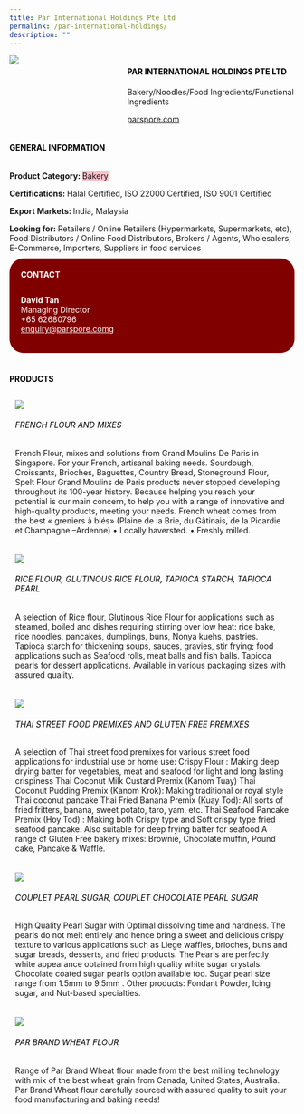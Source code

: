 ```yaml
--- 
title: Par International Holdings Pte Ltd 
permalink: /par-international-holdings/ 
description: ""
--- 
```

<div class="flex-paragraph"> 
<p style="text-transform: uppercase">
</p>
</div> 
<div class="flex-container" style="display: flex; flex-wrap: wrap;"> 
<div class="card sgds" style="flex: 1 1 40%; display: block;">
<img src="https://drive.google.com/u/0/uc?id=1aU0Xe93f-omy2MJU3DdsYRWyScbmlPuQ&amp;export=download">
</div> 
<div class="card-sgds" style="flex: 1 1 58%; display: block; margin-left: 3px"> 
<h4 style="text-transform: uppercase; color: black;">
<b>Par International Holdings Pte Ltd
</b>
</h4> 
<p>Bakery/Noodles/Food Ingredients/Functional Ingredients
</p> 
<p>
<a href="https://parspore.com" target="_blank">parspore.com
</a>
</p> 
</div> 
</div> 
<h4 style="text-transform: uppercase; color: black;">
<b>General Information
</b>
</h4> 
<div class="flex-container" style="display: flex; flex-wrap: wrap;"> 
<div class="card sgds" style="flex: 1 1 65%; display: block; align-self: stretch"> 
<div class="flex-paragraph"> 
<p>
<b>Product Category: 
</b>
<span style="background-color: pink; border-radius: 10 px;">Bakery
</span>
</p> 
<p>
<b>Certifications: 
</b>Halal Certified, ISO 22000 Certified, ISO 9001 Certified
</p> 
<p>
<b>Export Markets: 
</b>India, Malaysia
</p> 
<p style="margin-bottom: 10px;">
<b>Looking for: 
</b>Retailers / Online Retailers (Hypermarkets, Supermarkets, etc), Food Distributors / Online Food Distributors, Brokers / Agents, Wholesalers, E-Commerce, Importers, Suppliers in food services
</p> 
</div> 
</div> 
<div class="card sgds" style="flex: 1 1 35%; padding: 10px; display: block; background-color: maroon; border-radius: 25px; align-self: center;"> 
<h4 style="color: white; margin-top: 10px; margin-left: 10px;">CONTACT
</h4> 
<div class="flex-paragraph"> 
<p style="padding: 10px; color: white;">
<b>David Tan
</b>
<br>Managing Director
<br>+65 62680796
<br>
<a href="mailto:enquiry@parspore.com" style="color: white;">enquiry@parspore.comg
</a>
</p> 
</div> 
</div> 
</div> 
<br> 
<h4 style="text-transform: uppercase; color: black;">
<b>products
</b>
</h4> 
<div style="display: flex; flex-wrap: wrap;"> 
<div class="card sgds" style="flex: 1 1 47%; margin: 10px; display: block;"> 
<div class="flex-image" style="display: block;">
<img src="https://drive.google.com/u/0/uc?id=1b84Ss5nHkeLaCYc8GEaS-l58_mJ5AkhH&export=download">
</div> 
<div class="flex-paragraph"> 
<h6 style="text-transform: uppercase; color: black;">French Flour and Mixes
</h6> 
<p>French Flour, mixes and solutions from Grand Moulins De Paris in Singapore. For your French, artisanal baking needs. Sourdough, Croissants, Brioches, Baguettes, Country Bread, Stoneground Flour, Spelt Flour Grand Moulins de Paris products never stopped developing throughout its 100-year history. Because helping you reach your potential is our main concern, to help you with a range of innovative and high-quality products, meeting your needs. French wheat comes from the best « greniers à blés» (Plaine de la Brie, du Gâtinais, de la Picardie et Champagne –Ardenne) • Locally haversted. • Freshly milled.
</p>
</div> 
</div> 
<div class="card sgds" style="flex: 1 1 47%; margin: 10px; display: block;"> 
<div class="flex-image" style="display: block;">
<img src="https://drive.google.com/u/0/uc?id=1kF5Zi9lRwWXK3zPeC2pgHeCGmKIgAW_x&export=download">
</div> 
<div class="flex-paragraph"> 
<h6 style="text-transform: uppercase; color: black;">Rice Flour, Glutinous Rice Flour, Tapioca Starch, Tapioca Pearl
</h6> 
<p>A selection of Rice flour, Glutinous Rice Flour for applications such as steamed, boiled and dishes requiring stirring over low heat: rice bake, rice noodles, pancakes, dumplings, buns, Nonya kuehs, pastries. Tapioca starch for thickening soups, sauces, gravies, stir frying; food applications such as Seafood rolls, meat balls and fish balls. Tapioca pearls for dessert applications. Available in various packaging sizes with assured quality.
</p>
</div> 
</div> 
<div class="card sgds" style="flex: 1 1 47%; margin: 10px; display: block;"> 
<div class="flex-image" style="display: block;">
<img src="https://drive.google.com/u/0/uc?id=19lzIcMi_2XzzLaOYarwxXRYkEM-yADcX&export=download">
</div> 
<div class="flex-paragraph"> 
<h6 style="text-transform: uppercase; color: black;">Thai Street Food Premixes and Gluten Free Premixes
</h6> 
<p>A selection of Thai street food premixes for various street food applications for industrial use or home use: Crispy Flour : Making deep drying batter for vegetables, meat and seafood for light and long lasting crispiness Thai Coconut Milk Custard Premix (Kanom Tuay) Thai Coconut Pudding Premix (Kanom Krok): Making traditional or royal style Thai coconut pancake Thai Fried Banana Premix (Kuay Tod): All sorts of fried fritters, banana, sweet potato, taro, yam, etc. Thai Seafood Pancake Premix (Hoy Tod) : Making both Crispy type and Soft crispy type fried seafood pancake. Also suitable for deep frying batter for seafood A range of Gluten Free bakery mixes: Brownie, Chocolate muffin, Pound cake, Pancake & Waffle.
</p>
</div> 
</div> 
<div class="card sgds" style="flex: 1 1 47%; margin: 10px; display: block;"> 
<div class="flex-image" style="display: block;">
<img src="https://drive.google.com/u/0/uc?id=16uqDeAJQxircIzo4NmpYhKkutgAklkzK&export=download">
</div> 
<div class="flex-paragraph"> 
<h6 style="text-transform: uppercase; color: black;">Couplet Pearl Sugar, Couplet Chocolate Pearl Sugar
</h6> 
<p>High Quality Pearl Sugar with Optimal dissolving time and hardness. The pearls do not melt entirely and hence bring a sweet and delicious crispy texture to various applications such as Liege waffles, brioches, buns and sugar breads, desserts, and fried products. The Pearls are perfectly white appearance obtained from high quality white sugar crystals. Chocolate coated sugar pearls option available too. Sugar pearl size range from 1.5mm to 9.5mm . Other products: Fondant Powder, Icing sugar, and Nut-based specialties.
</p>
</div> 
</div> 
<div class="card sgds" style="flex: 1 1 47%; margin: 10px; display: block;"> 
<div class="flex-image" style="display: block;">
<img src="https://drive.google.com/u/0/uc?id=1vCqLR_eCs93gg1CDOyOxF7xRCB0V1Y37&export=download">
</div> 
<div class="flex-paragraph"> 
<h6 style="text-transform: uppercase; color: black;">PAR Brand Wheat Flour
</h6> 
<p>Range of Par Brand Wheat flour made from the best milling technology with mix of the best wheat grain from Canada, United States, Australia. Par Brand Wheat flour carefully sourced with assured quality to suit your food manufacturing and baking needs!
</p>
</div> 
</div> 
</div>